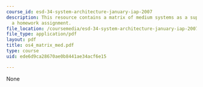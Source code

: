```yaml
---
course_id: esd-34-system-architecture-january-iap-2007
description: This resource contains a matrix of medium systems as a supplement to
  a homework assignment.
file_location: /coursemedia/esd-34-system-architecture-january-iap-2007/ede6d9ca28670ae0b8441ae34acf6e15_os4_matrix_med.pdf
file_type: application/pdf
layout: pdf
title: os4_matrix_med.pdf
type: course
uid: ede6d9ca28670ae0b8441ae34acf6e15

---
```

None